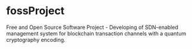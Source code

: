 # fossProject
Free and Open Source Software Project -  Developing of SDN-enabled management system for blockchain transaction channels with a quantum cryptography encoding.
